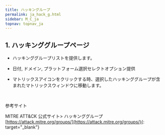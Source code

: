 ```yaml
---
title: ハッキングループ
permalink: ja_hack_g.html
sidebar: M_C_ja
topnav: topnav_ja
---
```


## 1. ハッキンググループページ

- ハッキンググループリストを提供します。

- 日付, ドメイン, プラットフォーム選択セレクトオプション提供

- マトリックスアイコンをクリックする時、選択したハッキンググループが含まれたマトリックスウィンドウに移動します。

<!-- [![image](/docs/images/Manual/common/mitre/hack_g/1.png){: width="800" }](/docs/images/Manual/common/mitre/hack_g/1.png){: target="_blank"}-->

<br />

参考サイト

MITRE ATT&CK 公式サイト> ハッキンググループ [https://attack.mitre.org/groups/](https://attack.mitre.org/groups/){: target="_blank"}